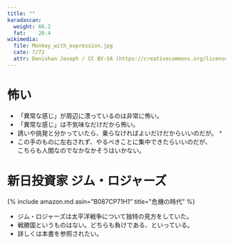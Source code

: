 ```yaml
---
title: ""
karadascan:
  weight: 66.2
  fat:    20.4
wikimedia:
  file: Monkey_with_expression.jpg
  cate: 7/72
  attr: Denishan Joseph / CC BY-SA (https://creativecommons.org/licenses/by-sa/4.0)
---
```


# 怖い

* 「異常な感じ」が周辺に漂っているのは非常に怖い。
* 「異常な感じ」は不気味なだけだから怖い。
* 誘いや挑発と分かっていたら、乗らなければよいだけだからいいのだが。
^
* この手のものに左右されず、やるべきことに集中できたらいいのだが、  
  こちらも人間なのでなかなかそうはいかない。


# 新日投資家 ジム・ロジャーズ

{% include amazon.md asin="B087CP71H1" title="危機の時代" %}

* ジム・ロジャーズは太平洋戦争について独特の見方をしていた。
* 戦勝国というものはない。どちらも負けである、といっている。
* 詳しくは本書を参照されたい。
